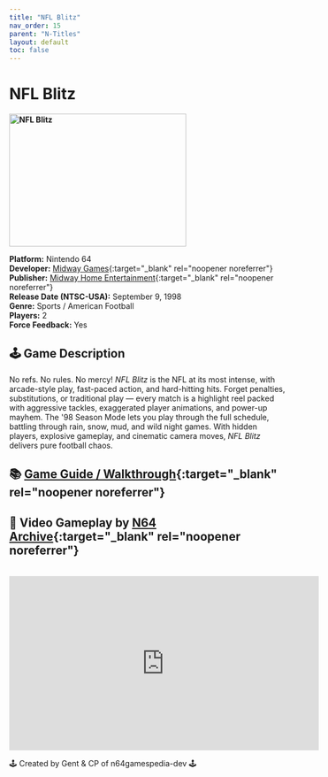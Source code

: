```yaml
---
title: "NFL Blitz"
nav_order: 15
parent: "N-Titles"
layout: default
toc: false
---
```


# NFL Blitz

<b>
<img src="https://images.launchbox-app.com/eb91d4f4-15dd-408a-a569-977f734c3d85.jpg" alt="NFL Blitz" width="320" height="240" />
</b>

**Platform:** Nintendo 64  
**Developer:** [Midway Games](https://en.wikipedia.org/wiki/Midway_Games){:target="_blank" rel="noopener noreferrer"}  
**Publisher:** [Midway Home Entertainment](https://en.wikipedia.org/wiki/Midway_Games#Publishing_and_distribution){:target="_blank" rel="noopener noreferrer"}  
**Release Date (NTSC-USA):** September 9, 1998  
**Genre:** Sports / American Football  
**Players:** 2  
**Force Feedback:** Yes  

## 🕹️ Game Description  
No refs. No rules. No mercy! *NFL Blitz* is the NFL at its most intense, with arcade-style play, fast-paced action, and hard-hitting hits. Forget penalties, substitutions, or traditional play — every match is a highlight reel packed with aggressive tackles, exaggerated player animations, and power-up mayhem. The '98 Season Mode lets you play through the full schedule, battling through rain, snow, mud, and wild night games. With hidden players, explosive gameplay, and cinematic camera moves, *NFL Blitz* delivers pure football chaos.

## 📚 [Game Guide / Walkthrough](https://gamefaqs.gamespot.com/n64/198141-nfl-blitz/faqs/14){:target="_blank" rel="noopener noreferrer"}

## 🎥 Video Gameplay by [N64 Archive](https://www.youtube.com/@N64Archive){:target="_blank" rel="noopener noreferrer"}  
<br />  
<iframe width="560" height="315" src="https://www.youtube.com/embed/ZyUCsPke2gM" title="Longplay of NFL Blitz" frameborder="0" allowfullscreen></iframe>

🕹️ Created by Gent & CP of n64gamespedia-dev 🕹️  
<!-- Vault Format: n64gamespedia-dev -->  
<!-- Protocol Source: _vault-specs/format-protocol.md -->
